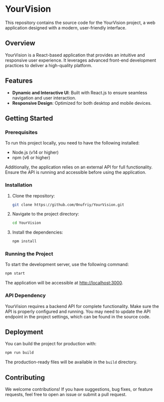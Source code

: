# YourVision

This repository contains the source code for the YourVision project, a web application designed with a modern, user-friendly interface.

## Overview

YourVision is a React-based application that provides an intuitive and responsive user experience. It leverages advanced front-end development practices to deliver a high-quality platform.

## Features

- **Dynamic and Interactive UI**: Built with React.js to ensure seamless navigation and user interaction.
- **Responsive Design**: Optimized for both desktop and mobile devices.

## Getting Started

### Prerequisites

To run this project locally, you need to have the following installed:

- Node.js (v14 or higher)
- npm (v6 or higher)

Additionally, the application relies on an external API for full functionality. Ensure the API is running and accessible before using the application.

### Installation

1. Clone the repository:
   ```bash
   git clone https://github.com/0nufriy/YourVision.git
   ```

2. Navigate to the project directory:
   ```bash
   cd YourVision
   ```

3. Install the dependencies:
   ```bash
   npm install
   ```

### Running the Project

To start the development server, use the following command:

```bash
npm start
```

The application will be accessible at [http://localhost:3000](http://localhost:3000).

### API Dependency

YourVision requires a backend API for complete functionality. Make sure the API is properly configured and running. You may need to update the API endpoint in the project settings, which can be found in the source code.

## Deployment

You can build the project for production with:

```bash
npm run build
```

The production-ready files will be available in the `build` directory.

## Contributing

We welcome contributions! If you have suggestions, bug fixes, or feature requests, feel free to open an issue or submit a pull request.
